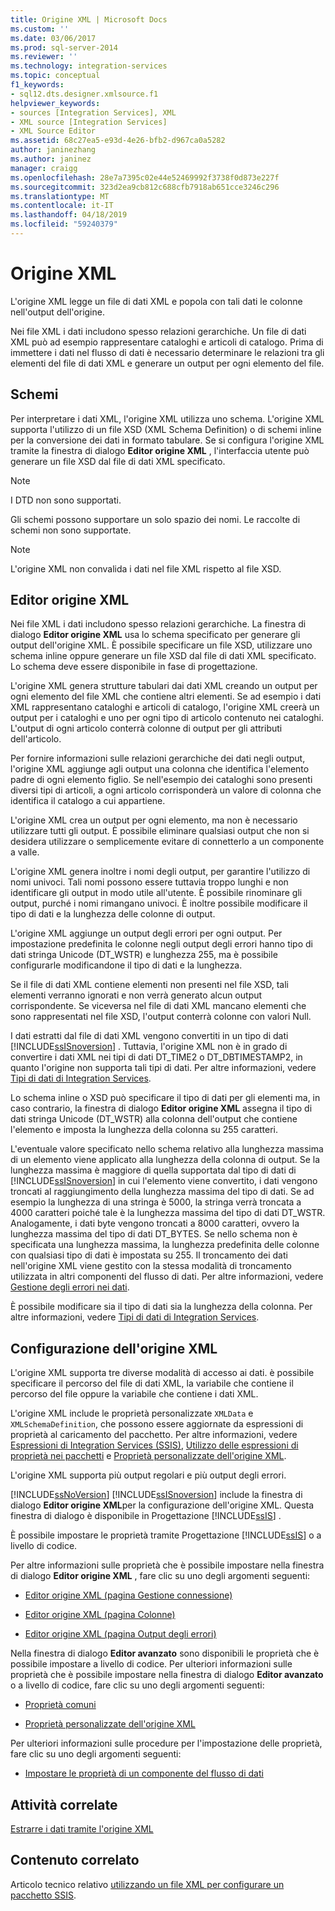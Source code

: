 ```yaml
---
title: Origine XML | Microsoft Docs
ms.custom: ''
ms.date: 03/06/2017
ms.prod: sql-server-2014
ms.reviewer: ''
ms.technology: integration-services
ms.topic: conceptual
f1_keywords:
- sql12.dts.designer.xmlsource.f1
helpviewer_keywords:
- sources [Integration Services], XML
- XML source [Integration Services]
- XML Source Editor
ms.assetid: 68c27ea5-e93d-4e26-bfb2-d967ca0a5282
author: janinezhang
ms.author: janinez
manager: craigg
ms.openlocfilehash: 28e7a7395c02e44e52469992f3738f0d873e227f
ms.sourcegitcommit: 323d2ea9cb812c688cfb7918ab651cce3246c296
ms.translationtype: MT
ms.contentlocale: it-IT
ms.lasthandoff: 04/18/2019
ms.locfileid: "59240379"
---
```

# <a name="xml-source"></a>Origine XML
  L'origine XML legge un file di dati XML e popola con tali dati le colonne nell'output dell'origine.  
  
 Nei file XML i dati includono spesso relazioni gerarchiche. Un file di dati XML può ad esempio rappresentare cataloghi e articoli di catalogo. Prima di immettere i dati nel flusso di dati è necessario determinare le relazioni tra gli elementi del file di dati XML e generare un output per ogni elemento del file.  
  
## <a name="schemas"></a>Schemi  
 Per interpretare i dati XML, l'origine XML utilizza uno schema. L'origine XML supporta l'utilizzo di un file XSD (XML Schema Definition) o di schemi inline per la conversione dei dati in formato tabulare. Se si configura l'origine XML tramite la finestra di dialogo **Editor origine XML** , l'interfaccia utente può generare un file XSD dal file di dati XML specificato.  
  
> [!NOTE]  
>  I DTD non sono supportati.  
  
 Gli schemi possono supportare un solo spazio dei nomi. Le raccolte di schemi non sono supportate.  
  
> [!NOTE]  
>  L'origine XML non convalida i dati nel file XML rispetto al file XSD.  
  
## <a name="xml-source-editor"></a>Editor origine XML  
 Nei file XML i dati includono spesso relazioni gerarchiche. La finestra di dialogo **Editor origine XML** usa lo schema specificato per generare gli output dell'origine XML. È possibile specificare un file XSD, utilizzare uno schema inline oppure generare un file XSD dal file di dati XML specificato. Lo schema deve essere disponibile in fase di progettazione.  
  
 L'origine XML genera strutture tabulari dai dati XML creando un output per ogni elemento del file XML che contiene altri elementi. Se ad esempio i dati XML rappresentano cataloghi e articoli di catalogo, l'origine XML creerà un output per i cataloghi e uno per ogni tipo di articolo contenuto nei cataloghi. L'output di ogni articolo conterrà colonne di output per gli attributi dell'articolo.  
  
 Per fornire informazioni sulle relazioni gerarchiche dei dati negli output, l'origine XML aggiunge agli output una colonna che identifica l'elemento padre di ogni elemento figlio. Se nell'esempio dei cataloghi sono presenti diversi tipi di articoli, a ogni articolo corrisponderà un valore di colonna che identifica il catalogo a cui appartiene.  
  
 L'origine XML crea un output per ogni elemento, ma non è necessario utilizzare tutti gli output. È possibile eliminare qualsiasi output che non si desidera utilizzare o semplicemente evitare di connetterlo a un componente a valle.  
  
 L'origine XML genera inoltre i nomi degli output, per garantire l'utilizzo di nomi univoci. Tali nomi possono essere tuttavia troppo lunghi e non identificare gli output in modo utile all'utente. È possibile rinominare gli output, purché i nomi rimangano univoci. È inoltre possibile modificare il tipo di dati e la lunghezza delle colonne di output.  
  
 L'origine XML aggiunge un output degli errori per ogni output. Per impostazione predefinita le colonne negli output degli errori hanno tipo di dati stringa Unicode (DT_WSTR) e lunghezza 255, ma è possibile configurarle modificandone il tipo di dati e la lunghezza.  
  
 Se il file di dati XML contiene elementi non presenti nel file XSD, tali elementi verranno ignorati e non verrà generato alcun output corrispondente. Se viceversa nel file di dati XML mancano elementi che sono rappresentati nel file XSD, l'output conterrà colonne con valori Null.  
  
 I dati estratti dal file di dati XML vengono convertiti in un tipo di dati [!INCLUDE[ssISnoversion](../../includes/ssisnoversion-md.md)] . Tuttavia, l'origine XML non è in grado di convertire i dati XML nei tipi di dati DT_TIME2 o DT_DBTIMESTAMP2, in quanto l'origine non supporta tali tipi di dati. Per altre informazioni, vedere [Tipi di dati di Integration Services](integration-services-data-types.md).  
  
 Lo schema inline o XSD può specificare il tipo di dati per gli elementi ma, in caso contrario, la finestra di dialogo **Editor origine XML** assegna il tipo di dati stringa Unicode (DT_WSTR) alla colonna dell'output che contiene l'elemento e imposta la lunghezza della colonna su 255 caratteri.  
  
 L'eventuale valore specificato nello schema relativo alla lunghezza massima di un elemento viene applicato alla lunghezza della colonna di output. Se la lunghezza massima è maggiore di quella supportata dal tipo di dati di [!INCLUDE[ssISnoversion](../../includes/ssisnoversion-md.md)] in cui l'elemento viene convertito, i dati vengono troncati al raggiungimento della lunghezza massima del tipo di dati. Se ad esempio la lunghezza di una stringa è 5000, la stringa verrà troncata a 4000 caratteri poiché tale è la lunghezza massima del tipo di dati DT_WSTR. Analogamente, i dati byte vengono troncati a 8000 caratteri, ovvero la lunghezza massima del tipo di dati DT_BYTES. Se nello schema non è specificata una lunghezza massima, la lunghezza predefinita delle colonne con qualsiasi tipo di dati è impostata su 255. Il troncamento dei dati nell'origine XML viene gestito con la stessa modalità di troncamento utilizzata in altri componenti del flusso di dati. Per altre informazioni, vedere [Gestione degli errori nei dati](error-handling-in-data.md).  
  
 È possibile modificare sia il tipo di dati sia la lunghezza della colonna. Per altre informazioni, vedere [Tipi di dati di Integration Services](integration-services-data-types.md).  
  
## <a name="configuration-of-the-xml-source"></a>Configurazione dell'origine XML  
 L'origine XML supporta tre diverse modalità di accesso ai dati. è possibile specificare il percorso del file di dati XML, la variabile che contiene il percorso del file oppure la variabile che contiene i dati XML.  
  
 L'origine XML include le proprietà personalizzate `XMLData` e `XMLSchemaDefinition`, che possono essere aggiornate da espressioni di proprietà al caricamento del pacchetto. Per altre informazioni, vedere [Espressioni di Integration Services &#40;SSIS&#41;](../expressions/integration-services-ssis-expressions.md), [Utilizzo delle espressioni di proprietà nei pacchetti](../expressions/use-property-expressions-in-packages.md) e [Proprietà personalizzate dell'origine XML](xml-source-custom-properties.md).  
  
 L'origine XML supporta più output regolari e più output degli errori.  
  
 [!INCLUDE[ssNoVersion](../../includes/ssnoversion-md.md)] [!INCLUDE[ssISnoversion](../../includes/ssisnoversion-md.md)] include la finestra di dialogo **Editor origine XML**per la configurazione dell'origine XML. Questa finestra di dialogo è disponibile in Progettazione [!INCLUDE[ssIS](../../includes/ssis-md.md)] .  
  
 È possibile impostare le proprietà tramite Progettazione [!INCLUDE[ssIS](../../includes/ssis-md.md)] o a livello di codice.  
  
 Per altre informazioni sulle proprietà che è possibile impostare nella finestra di dialogo **Editor origine XML** , fare clic su uno degli argomenti seguenti:  
  
-   [Editor origine XML &#40;pagina Gestione connessione&#41;](../xml-source-editor-connection-manager-page.md)  
  
-   [Editor origine XML &#40;pagina Colonne&#41;](../xml-source-editor-columns-page.md)  
  
-   [Editor origine XML &#40;pagina Output degli errori&#41;](../xml-source-editor-error-output-page.md)  
  
 Nella finestra di dialogo **Editor avanzato** sono disponibili le proprietà che è possibile impostare a livello di codice. Per ulteriori informazioni sulle proprietà che è possibile impostare nella finestra di dialogo **Editor avanzato** o a livello di codice, fare clic su uno degli argomenti seguenti:  
  
-   [Proprietà comuni](../common-properties.md)  
  
-   [Proprietà personalizzate dell'origine XML](xml-source-custom-properties.md)  
  
 Per ulteriori informazioni sulle procedure per l'impostazione delle proprietà, fare clic su uno degli argomenti seguenti:  
  
-   [Impostare le proprietà di un componente del flusso di dati](set-the-properties-of-a-data-flow-component.md)  
  
## <a name="related-tasks"></a>Attività correlate  
 [Estrarre i dati tramite l'origine XML](xml-source.md)  
  
## <a name="related-content"></a>Contenuto correlato  
 Articolo tecnico relativo [utilizzando un file XML per configurare un pacchetto SSIS](https://www.sqlshack.com/using-xml-file-configure-ssis-package/).  
  
  
